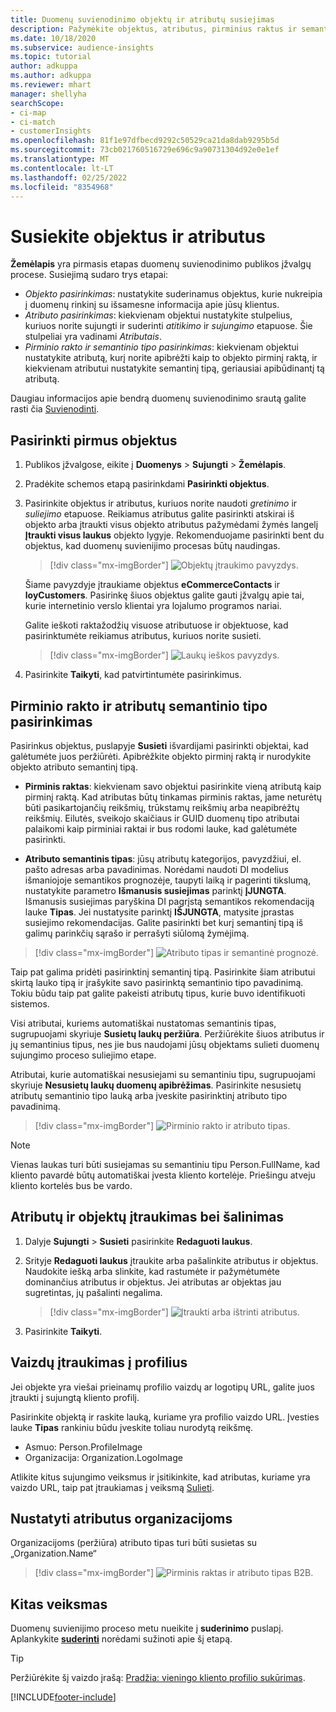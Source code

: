 ```yaml
---
title: Duomenų suvienodinimo objektų ir atributų susiejimas
description: Pažymėkite objektus, atributus, pirminius raktus ir semantikus, kuriuos norite susieti duomenis su vieningu kliento profiliu.
ms.date: 10/18/2020
ms.subservice: audience-insights
ms.topic: tutorial
author: adkuppa
ms.author: adkuppa
ms.reviewer: mhart
manager: shellyha
searchScope:
- ci-map
- ci-match
- customerInsights
ms.openlocfilehash: 81f1e97dfbecd9292c50529ca21da8dab9295b5d
ms.sourcegitcommit: 73cb021760516729e696c9a90731304d92e0e1ef
ms.translationtype: MT
ms.contentlocale: lt-LT
ms.lasthandoff: 02/25/2022
ms.locfileid: "8354968"
---
```

# <a name="map-entities-and-attributes"></a>Susiekite objektus ir atributus

**Žemėlapis** yra pirmasis etapas duomenų suvienodinimo publikos įžvalgų procese. Susiejimą sudaro trys etapai:

- *Objekto pasirinkimas*: nustatykite suderinamus objektus, kurie nukreipia į duomenų rinkinį su išsamesne informacija apie jūsų klientus.
- *Atributo pasirinkimas*: kiekvienam objektui nustatykite stulpelius, kuriuos norite sujungti ir suderinti *atitikimo* ir *sujungimo* etapuose. Šie stulpeliai yra vadinami *Atributais*.
- *Pirminio rakto ir semantinio tipo pasirinkimas*: kiekvienam objektui nustatykite atributą, kurį norite apibrėžti kaip to objekto pirminį raktą, ir kiekvienam atributui nustatykite semantinį tipą, geriausiai apibūdinantį tą atributą.

Daugiau informacijos apie bendrą duomenų suvienodinimo srautą galite rasti čia [Suvienodinti](data-unification.md).

## <a name="select-the-first-entities"></a>Pasirinkti pirmus objektus

1. Publikos įžvalgose, eikite į **Duomenys** > **Sujungti** > **Žemėlapis**.

2. Pradėkite schemos etapą pasirinkdami **Pasirinkti objektus**.

3. Pasirinkite objektus ir atributus, kuriuos norite naudoti *gretinimo* ir *suliejimo* etapuose. Reikiamus atributus galite pasirinkti atskirai iš objekto arba įtraukti visus objekto atributus pažymėdami žymės langelį **Įtraukti visus laukus** objekto lygyje. Rekomenduojame pasirinkti bent du objektus, kad duomenų suvienijimo procesas būtų naudingas.

   > [!div class="mx-imgBorder"]
   > ![Objektų įtraukimo pavyzdys.](media/data-manager-configure-map-add-entities-example.png "Įtraukti objektų pavyzdį")

   Šiame pavyzdyje įtraukiame objektus **eCommerceContacts** ir **loyCustomers**. Pasirinkę šiuos objektus galite gauti įžvalgų apie tai, kurie internetinio verslo klientai yra lojalumo programos nariai.
   
   Galite ieškoti raktažodžių visuose atributuose ir objektuose, kad pasirinktumėte reikiamus atributus, kuriuos norite susieti.
   
     > [!div class="mx-imgBorder"]
   > ![Laukų ieškos pavyzdys.](media/data-manager-configure-map-search-fields-example.png "Laukų ieškos pavyzdys")

4. Pasirinkite **Taikyti**, kad patvirtintumėte pasirinkimus.

## <a name="select-primary-key-and-semantic-type-for-attributes"></a>Pirminio rakto ir atributų semantinio tipo pasirinkimas

Pasirinkus objektus, puslapyje **Susieti** išvardijami pasirinkti objektai, kad galėtumėte juos peržiūrėti. Apibrėžkite objekto pirminį raktą ir nurodykite objekto atributo semantinį tipą.

- **Pirminis raktas**: kiekvienam savo objektui pasirinkite vieną atributą kaip pirminį raktą. Kad atributas būtų tinkamas pirminis raktas, jame neturėtų būti pasikartojančių reikšmių, trūkstamų reikšmių arba neapibrėžtų reikšmių. Eilutės, sveikojo skaičiaus ir GUID duomenų tipo atributai palaikomi kaip pirminiai raktai ir bus rodomi lauke, kad galėtumėte pasirinkti.

- **Atributo semantinis tipas**: jūsų atributų kategorijos, pavyzdžiui, el. pašto adresas arba pavadinimas. Norėdami naudoti DI modelius išmaniojoje semantikos prognozėje, taupyti laiką ir pagerinti tikslumą, nustatykite parametro **Išmanusis susiejimas** parinktį **ĮJUNGTA**. Išmanusis susiejimas paryškina DI pagrįstą semantikos rekomendaciją lauke **Tipas**. Jei nustatysite parinktį **IŠJUNGTA**, matysite įprastas susiejimo rekomendacijas. Galite pasirinkti bet kurį semantinį tipą iš galimų parinkčių sąrašo ir perrašyti siūlomą žymėjimą.

> [!div class="mx-imgBorder"]
> ![Atributo tipas ir semantinė prognozė.](media/data-manager-configure-map-add-attributes-semantic-prediction.png "Atributo tipas ir semantinė prognozė")

Taip pat galima pridėti pasirinktinį semantinį tipą. Pasirinkite šiam atributui skirtą lauko tipą ir įrašykite savo pasirinktą semantinio tipo pavadinimą. Tokiu būdu taip pat galite pakeisti atributų tipus, kurie buvo identifikuoti sistemos.

Visi atributai, kuriems automatiškai nustatomas semantinis tipas, sugrupuojami skyriuje **Susietų laukų peržiūra**. Peržiūrėkite šiuos atributus ir jų semantinius tipus, nes jie bus naudojami jūsų objektams sulieti duomenų sujungimo proceso suliejimo etape.

Atributai, kurie automatiškai nesusiejami su semantiniu tipu, sugrupuojami skyriuje **Nesusietų laukų duomenų apibrėžimas**. Pasirinkite nesusietų atributų semantinio tipo lauką arba įveskite pasirinktinį atributo tipo pavadinimą.

> [!div class="mx-imgBorder"]
> ![Pirminio rakto ir atributo tipas.](media/data-manager-configure-map-add-attributes.png "Pirminio rakto ir atributo tipas")

> [!NOTE]
> Vienas laukas turi būti susiejamas su semantiniu tipu Person.FullName, kad kliento pavardė būtų automatiškai įvesta kliento kortelėje. Priešingu atveju kliento kortelės bus be vardo. 

## <a name="add-and-remove-attributes-and-entities"></a>Atributų ir objektų įtraukimas bei šalinimas

1. Dalyje **Sujungti** > **Susieti** pasirinkite **Redaguoti laukus**.

2. Srityje **Redaguoti laukus** įtraukite arba pašalinkite atributus ir objektus. Naudokite iešką arba slinkite, kad rastumėte ir pažymėtumėte dominančius atributus ir objektus. Jei atributas ar objektas jau sugretintas, jų pašalinti negalima.

   > [!div class="mx-imgBorder"]
   > ![Įtraukti arba ištrinti atributus.](media/configure-data-map-edit.png "Įtraukti arba ištrinti atributus")

3. Pasirinkite **Taikyti**.

## <a name="add-images-to-profiles"></a>Vaizdų įtraukimas į profilius

Jei objekte yra viešai prieinamų profilio vaizdų ar logotipų URL, galite juos įtraukti į sujungtą kliento profilį.

Pasirinkite objektą ir raskite lauką, kuriame yra profilio vaizdo URL. Įvesties lauke **Tipas** rankiniu būdu įveskite toliau nurodytą reikšmę. 
- Asmuo: Person.ProfileImage
- Organizacija: Organization.LogoImage

Atlikite kitus sujungimo veiksmus ir įsitikinkite, kad atributas, kuriame yra vaizdo URL, taip pat įtraukiamas į veiksmą [Sulieti](merge-entities.md).

## <a name="set-attributes-for-organizations"></a>Nustatyti atributus organizacijoms

Organizacijoms (peržiūra) atributo tipas turi būti susietas su „Organization.Name“
> [!div class="mx-imgBorder"]
> ![Pirminis raktas ir atributo tipas B2B.](media/configure-data-map-edit-b2b.png "Pirminis raktas ir atributo tipas B2B")

## <a name="next-step"></a>Kitas veiksmas

Duomenų suvienijimo proceso metu nueikite į **suderinimo** puslapį. Aplankykite [**suderinti**](match-entities.md) norėdami sužinoti apie šį etapą.

> [!TIP]
> Peržiūrėkite šį vaizdo įrašą: [Pradžia: vieningo kliento profilio sukūrimas](https://youtu.be/oBfGEhucAxs).


[!INCLUDE[footer-include](../includes/footer-banner.md)]